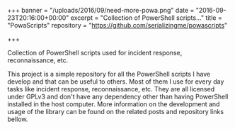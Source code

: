 +++
banner = "/uploads/2016/09/need-more-powa.png"
date = "2016-09-23T20:16:00+00:00"
excerpt = "Collection of PowerShell scripts..."
title = "PowaScripts"
repository = "https://github.com/serializingme/powascripts"

+++

Collection of PowerShell scripts used for incident response, reconnaissance, etc.

<!--more-->

This project is a simple repository for all the PowerShell scripts I have develop and that can be useful to others. Most of them I use for every day tasks like incident response, reconnaissance, etc. They are all licensed under GPLv3 and don't have any dependency other than having PowerShell installed in the host computer. More information on the development and usage of the library can be found on the related posts and repository links bellow.
